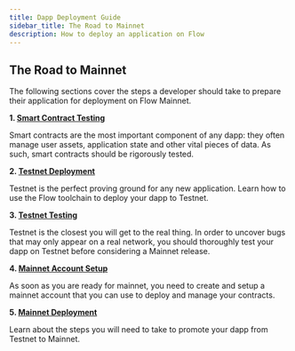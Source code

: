 ```yaml
---
title: Dapp Deployment Guide
sidebar_title: The Road to Mainnet
description: How to deploy an application on Flow
---
```


## The Road to Mainnet

The following sections cover the steps a developer should take to prepare their application for deployment on Flow Mainnet.

**1. [Smart Contract Testing](/dapp-development/contract-testing/)**

Smart contracts are the most important component of any dapp:
they often manage user assets, application state and other vital pieces of data.
As such, smart contracts should be rigorously tested.

**2. [Testnet Deployment](/dapp-development/testnet-deployment/)**

Testnet is the perfect proving ground for any new application.
Learn how to use the Flow toolchain to deploy your dapp to Testnet.

**3. [Testnet Testing](/dapp-development/testnet-testing/)**

Testnet is the closest you will get to the real thing.
In order to uncover bugs that may only appear on a real network,
you should thoroughly test your dapp on Testnet before considering a Mainnet release.

**4. [Mainnet Account Setup](/dapp-development/mainnet-account-setup/)**

As soon as you are ready for mainnet, you need to create and setup a mainnet account that you can use to deploy and manage your contracts.

**5. [Mainnet Deployment](/dapp-development/mainnet-deployment/)**

Learn about the steps you will need to take to promote your dapp from Testnet to Mainnet.
